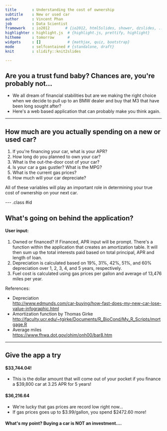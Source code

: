 ```yaml
---
title       : Understanding the cost of ownership
subtitle    : New or used car 
author      : Vincent Phan
job         : Data Scientist
framework   : io2012       # {io2012, html5slides, shower, dzslides, ...}
highlighter : highlight.js  # {highlight.js, prettify, highlight}
hitheme     : tomorrow      # 
widgets     : []            # {mathjax, quiz, bootstrap}
mode        : selfcontained # {standalone, draft}
knit        : slidify::knit2slides

--- 
```


## Are you a trust fund baby? Chances are, you're probably not...

- We all dream of financial stabilities but are we making the right choice when we decide to pull up to an BMW dealer and buy that M3 that have been long sought after?
- Here's a web based application that can probably make you think again.

---
## How much are you actually spending on a new or used car?


1. If you're financing your car, what is your APR?
2. How long do you planned to own your car?
3. What is the out-the-door cost of your car?
4. Is your car a gas gustler? What is the MPG? 
5. What is the current gas prices?
6. How much will your car depreciate?

All of these variables will play an important role in determining your true cost of ownership on your next car.

--- .class #id 

## What's going on behind the application? 
#### User input:
1. Owned or financed? If Financed, APR input will be prompt. There's a function within the application that creates an amortization table. It will then sum up the total interests paid based on total principal, APR and length of loan. 
2. Depreciation is calculated based on 19%, 31%, 42%, 51%, and 60% depreciation over 1, 2, 3, 4, and 5 years, respectively. 
3. Fuel cost is calculated using gas prices per gallon and average of 13,476 miles per year.
 
References:
- Depreciation  
http://www.edmunds.com/car-buying/how-fast-does-my-new-car-lose-value-infographic.html  
- Amortization function by Thomas Girke  
http://faculty.ucr.edu/~tgirke/Documents/R_BioCond/My_R_Scripts/mortgage.R  
- Average miles  
https://www.fhwa.dot.gov/ohim/onh00/bar8.htm  

---

## Give the app a try

#### $33,744.04!

- This is the dollar amount that will come out of your pocket if you finance a $39,800 car at 3.25 APR for 5 years!

#### $36,216.64
- We're lucky that gas prices are record low right now...
- If gas prices goes up to $3.99/gallon, you spend $2472.60 more!

#### What's my point? Buying a car is NOT an investment....




